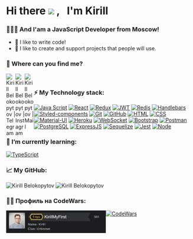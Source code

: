 # Hi there <img src="https://media.giphy.com/media/hvRJCLFzcasrR4ia7z/giphy.gif" width="25px"> , &nbsp; I'm Kirill

### 👨🏼‍💻 And I'am a JavaScript Developer from Moscow!

- 🤟 I like to write code!
- 🤌 I like to create and support projects that people will use.

### 🤔 Where can you find me?

<a href="http://t.me/FCLAY">
  <img align="left" alt="Kirill Belokopytov | Telegram" width="25px" src="https://upload.wikimedia.org/wikipedia/commons/thumb/5/5c/Telegram_Messenger.png/768px-Telegram_Messenger.png" />
</a>
<a href="https://www.instagram.com/k.blkptv/">
  <img align="left" alt="Kirill Belokopytov | Instagram" width="25px" src="https://upload.wikimedia.org/wikipedia/commons/thumb/9/96/Instagram.svg/640px-Instagram.svg.png" />
</a>
<a href="https://e.mail.ru/cgi-bin/sentmsg?To=kbelokopytov99@mail.ru&from=otvet&afterReload=1">
  <img align="left" alt="Kirill Belokopytov | Mail" width="25px" src="https://upload.wikimedia.org/wikipedia/commons/thumb/c/c2/Spark_App_Logo.svg/1200px-Spark_App_Logo.svg.png" />
</a>

<br />

### ⚡ My Technology stack:

[![Java Script](https://shields.io/badge/-Java_Script-F7DF1E?logo=javascript&style=for-the-badge&logoColor=222)](https://learn.javascript.ru/) 
[![React](https://shields.io/badge/-React-f9fbfa?logo=react&style=for-the-badge)](https://reactjs.org/)
[![Redux](https://shields.io/badge/-Redux-710B77?logo=redux&style=for-the-badge)](https://redux.js.org/)
[![JWT](https://shields.io/badge/-JWT-333?logo=JSONWebTokens&style=for-the-badge)](https://jwt.io/)
[![Redis](https://shields.io/badge/-Redis-f9fbfa?logo=Redis&style=for-the-badge)](https://redis.io/)
[![Handlebars](https://shields.io/badge/-Handlebars.js-F7DF1E?logo=Handlebars&style=for-the-badge&logoColor=222)](https://learn.javascript.ru/) 
<br />
[![Styled-components](https://img.shields.io/badge/-styledcomponents-f9fbfa?logo=styledcomponents&style=for-the-badge)](https://styled-components.com/)
[![Git](https://shields.io/badge/-Git-f0efe7?logo=git&style=for-the-badge)](https://git-scm.com/)
[![GitHub](https://shields.io/badge/-GitHub-333?logo=GitHub&style=for-the-badge)](https://github.com/)
[![HTML](https://shields.io/badge/-HTML5-E34F26?logo=html5&style=for-the-badge&logoColor=fff)](https://html5book.ru/html-html5/)
[![CSS](https://shields.io/badge/-CSS3-1572B6?logo=css3&style=for-the-badge&logoColor=fff)](https://html5book.ru/osnovy-css/)
<br />
[![Material-UI](https://img.shields.io/badge/-materialui-1572B6?logo=Material-UI&style=for-the-badge)](https://material-ui.com/ru/)
[![Heroku](https://img.shields.io/badge/-Heroku-431490?logo=heroku&style=for-the-badge)](https://www.heroku.com/)
[![WebSocket](https://img.shields.io/badge/-WebSocket-f9fbfa?logo=websocket&style=for-the-badge)](https://developer.mozilla.org/ru/docs/Web/API/WebSocket)
[![Bootstrap](https://img.shields.io/badge/-Bootstrap-f9fbfa?logo=bootstrap&style=for-the-badge)](https://getbootstrap.com/)
[![Postman](https://img.shields.io/badge/-Postman-f9fbfa?logo=Postman&style=for-the-badge)](https://getbootstrap.com/)
<br />
[![PostgreSQL](https://img.shields.io/badge/-PostgreSQL-f9fbfa?logo=PostgreSQL&style=for-the-badge)](https://www.postgresql.org/)
[![ExpressJS](https://img.shields.io/badge/-Express.js-333?logo=express&style=for-the-badge)](https://expressjs.com/ru/)
[![Sequelize](https://img.shields.io/badge/-Sequelize-f9fbfa?logo=Sequelize&style=for-the-badge)](https://sequelize.org/master/)
[![Jest](https://img.shields.io/badge/-Jest-97737e?logo=jest&style=for-the-badge)](https://jestjs.io/ru)
[![Node](https://shields.io/badge/-Node-333?logo=node.js&style=for-the-badge)](https://nodejs.org/en/)

### 🌱 I’m currently learning:

[![TypeScript](https://img.shields.io/badge/-TypeScript-f9fbfa?logo=TypeScript&style=for-the-badge)](https://www.typescriptlang.org/)


### 📈 My GitHub:

 <img src="https://github-readme-stats.vercel.app/api/top-langs/?username=FCLAY-II&layout=compact)](https://github.com/anuraghazra/github-readme-stats&show_icons=true&theme=gotham" alt="Kirill Belokopytov" />
<img src="https://github-readme-stats.vercel.app/api?username=FCLAY-II&show_icons=true&theme=gotham" alt="Kirill Belokopytov" />

### 🥷🏻 Профиль на CodeWars:

[![CodeWars](https://img.shields.io/badge/-CodeWars-333?logo=CodeWars&style=for-the-badge)](https://www.codewars.com/users/KirillMyFirst)
<img align="left" alt="Kirill Belokopytov | Mail" width="270px" src='./img/codewars.png'/>


